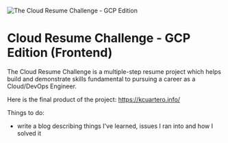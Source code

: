 ![The Cloud Resume Challenge - GCP Edition](https://github.com/kcuartero/crc-backend/assets/30248294/96231877-5668-445d-99cf-495d1e94cf78)
# Cloud Resume Challenge - GCP Edition (Frontend)
The Cloud Resume Challenge is a multiple-step resume project which helps build and demonstrate skills fundamental to pursuing a career as a Cloud/DevOps Engineer. 

Here is the final product of the project: https://kcuartero.info/

Things to do:
- write a blog describing things I've learned, issues I ran into and how I solved it
